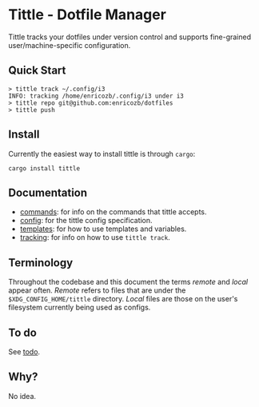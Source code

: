 # Tittle - Dotfile Manager

Tittle tracks your dotfiles under version control and supports fine-grained
user/machine-specific configuration.

## Quick Start
```
> tittle track ~/.config/i3
INFO: tracking /home/enricozb/.config/i3 under i3
> tittle repo git@github.com:enricozb/dotfiles
> tittle push
```

## Install
Currently the easiest way to install tittle is through `cargo`:
```
cargo install tittle
```

## Documentation
  - [commands](doc/commands.asciidoc): for info on the commands that tittle accepts.
  - [config](doc/config.asciidoc): for the tittle config specification.
  - [templates](doc/templates.asciidoc): for how to use templates and variables.
  - [tracking](doc/tracking.asciidoc): for info on how to use `tittle track`.

## Terminology
Throughout the codebase and this document the terms *remote* and *local* appear often.
*Remote* refers to files that are under the `$XDG_CONFIG_HOME/tittle` directory. *Local*
files are those on the user's filesystem currently being used as configs.

## To do
See [todo](todo.md).

## Why?
No idea.
